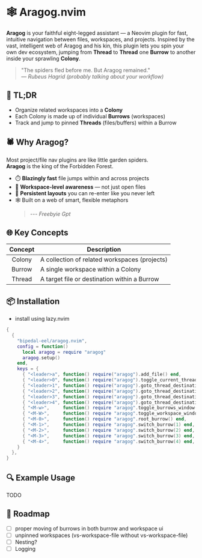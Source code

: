 # 🕸️ Aragog.nvim

**Aragog** is your faithful eight-legged assistant — a Neovim plugin for fast, intuitive navigation between files, workspaces, and projects.
Inspired by the vast, intelligent web of Aragog and his kin, this plugin lets you spin your own dev ecosystem, jumping from **Thread** to **Thread** one **Burrow** to another inside your sprawling **Colony**.

> "The spiders fled before me. But Aragog remained."  
> — _Rubeus Hagrid (probably talking about your workflow)_

## 🧠 TL;DR

- Organize related workspaces into a **Colony**
- Each Colony is made up of individual **Burrows** (workspaces)
- Track and jump to pinned **Threads** (files/buffers) within a Burrow

## 🕷️ Why Aragog?

Most project/file nav plugins are like little garden spiders.  
**Aragog** is the king of the Forbidden Forest.

- ⏱️ **Blazingly fast** file jumps within and across projects
- 🧭 **Workspace-level awareness** — not just open files
- 💾 **Persistent layouts** you can re-enter like you never left
- 🕸️ Built on a web of smart, flexible metaphors
  > --- _Freebyie Gpt_

## 🌐 Key Concepts

| Concept | Description                                   |
| :-----: | --------------------------------------------- |
| Colony  | A collection of related workspaces (projects) |
| Burrow  | A single workspace within a Colony            |
| Thread  | A target file or destination within a Burrow  |

## 📦 Installation

- install using lazy.nvim

```lua
{
  {
    "bipedal-eel/aragog.nvim",
    config = function()
      local aragog = require "aragog"
      aragog.setup()
    end,
    keys = {
      { "<leader>a", function() require("aragog").add_file() end,                      desc = "Add file to current thread" },
      { "<leader>0", function() require("aragog").toggle_current_threads_window() end, desc = "Toggle current thread window" },
      { "<leader>1", function() require("aragog").goto_thread_destination(1) end,      desc = "Navigate to file 1" },
      { "<leader>2", function() require("aragog").goto_thread_destination(2) end,      desc = "Navigate to file 2" },
      { "<leader>3", function() require("aragog").goto_thread_destination(3) end,      desc = "Navigate to file 3" },
      { "<leader>4", function() require("aragog").goto_thread_destination(4) end,      desc = "Navigate to file 4" },
      { "<M-w>",     function() require "aragog".toggle_burrows_window() end,          desc = "Toggle burrows window" },
      { "<M-W>",     function() require "aragog".toggle_workspace_window() end,        desc = "Toggle workspace window" },
      { "<M-0>",     function() require "aragog".root_burrow() end,                    desc = "Swich to root burrow" },
      { "<M-1>",     function() require "aragog".switch_burrow(1) end,                 desc = "Switch to burrow 1" },
      { "<M-2>",     function() require "aragog".switch_burrow(2) end,                 desc = "Switch to burrow 2" },
      { "<M-3>",     function() require "aragog".switch_burrow(3) end,                 desc = "Switch to burrow 3" },
      { "<M-4>",     function() require "aragog".switch_burrow(4) end,                 desc = "Switch to burrow 4" },
    }
  },
}
```

## 🔍 Example Usage

TODO

## 🚧 Roadmap

- [ ] proper moving of burrows in both burrow and workspace ui
- [ ] unpinned workspaces (vs-workspace-file without vs-workspace-file)
- [ ] Nesting?
- [ ] Logging
